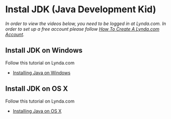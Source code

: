 # Instal JDK (Java Development Kid)
_In order to view the videos below, you need to be logged in at Lynda.com. In order to set up a free account please follow [
How To Create A Lynda.com Account](lynda_com.md)._
## Install JDK on Windows
Follow this tutorial on Lynda.com
* [Installing Java on Windows](https://www.lynda.com/Java-tutorials/Installing-Java-Windows/377484/421284-4.html)

## Install JDK on OS X
Follow this tutorial on Lynda.com
* [Installing Java on OS X](https://www.lynda.com/Java-tutorials/Installing-Java-OS-X/377484/421285-4.html)






